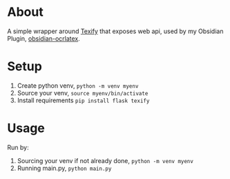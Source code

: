 # About
A simple wrapper around [Texify](https://github.com/VikParuchuri/texify) that exposes web api, used by my Obsidian Plugin, [obsidian-ocrlatex](https://github.com/Hugo-Persson/obsidian-ocrlatex).

# Setup
1. Create python venv, `python -m venv myenv`
2. Source your venv, `source myenv/bin/activate`
3. Install requirements `pip install flask texify`

# Usage
Run by:
1. Sourcing your venv if not already done, `python -m venv myenv`
2. Running main.py, `python main.py`

